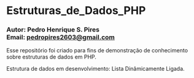 # Estruturas_de_Dados_PHP
### Autor: Pedro Henrique S. Pires <br/>Email: pedropires2603@gmail.com

Esse repositório foi criado para fins de demonstração de conhecimento sobre estruturas de dados em PHP.

Estrutura de dados em desenvolvimento: Lista Dinâmicamente Ligada.